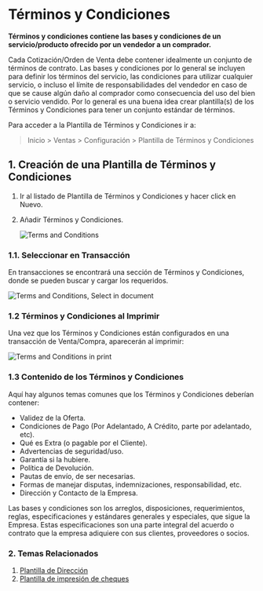 <!-- add-breadcrumbs -->
# Términos y Condiciones

**Términos y condiciones contiene las bases y condiciones de un servicio/producto ofrecido por un vendedor a un comprador.**

Cada Cotización/Orden de Venta debe contener idealmente un conjunto de términos de contrato. Las bases y condiciones por lo general se incluyen para definir los términos del servicio, las condiciones para utilizar cualquier servicio, o incluso el límite de responsabilidades del vendedor en caso de que se cause algún daño al comprador como consecuencia del uso del bien o servicio vendido. Por lo general es una buena idea crear plantilla(s) de los Términos y Condiciones para tener un conjunto estándar de términos. 

Para acceder a la Plantilla de Términos y Condiciones ir a:

> Inicio > Ventas > Configuración > Plantilla de Términos y Condiciones

## 1. Creación de una Plantilla de Términos y Condiciones

1. Ir al listado de Plantilla de Términos y Condiciones y hacer click en Nuevo.
1. Añadir Términos y Condiciones.

    <img class="screenshot" alt="Terms and Conditions" src="{{docs_base_url}}/assets/img/setup/print/terms-1.png">

### 1.1. Seleccionar en Transacción

En transacciones se encontrará una sección de Términos y Condiciones, donde se pueden buscar y cargar los requeridos. 

<img class="screenshot" alt="Terms and Conditions, Select in document" src="{{docs_base_url}}/assets/img/setup/print/terms-3.png">

### 1.2 Términos y Condiciones al Imprimir

Una vez que los Términos y Condiciones están configurados en una transacción de Venta/Compra, aparecerán al imprimir:

![Terms and Conditions in print](/docs/assets/img/setup/print/terms-in-print.png)

### 1.3 Contenido de los Términos y Condiciones

Aquí hay algunos temas comunes que los Términos y Condiciones deberían contener: 

  * Validez de la Oferta.
  * Condiciones de Pago (Por Adelantado, A Crédito, parte por adelantado, etc).
  * Qué es Extra (o pagable por el Cliente).
  * Advertencias de seguridad/uso.
  * Garantía si la hubiere.
  * Política de Devolución.
  * Pautas de envío, de ser necesarias.
  * Formas de manejar disputas, indemnizaciones, responsabilidad, etc.
  * Dirección y Contacto de la Empresa.

Las bases y condiciones son los arreglos, disposiciones, requerimientos, reglas, especificaciones y estándares generales y especiales, que sigue la Empresa. Estas especificaciones son una parte integral del acuerdo o contrato que la empresa adiquiere con sus clientes, proveedores o socios.

### 2. Temas Relacionados
1. [Plantilla de Dirección](/docs/user/manual/es/setting-up/print/address-template)
1. [Plantilla de impresión de cheques](/docs/user/manual/es/setting-up/print/cheque-print-template)
